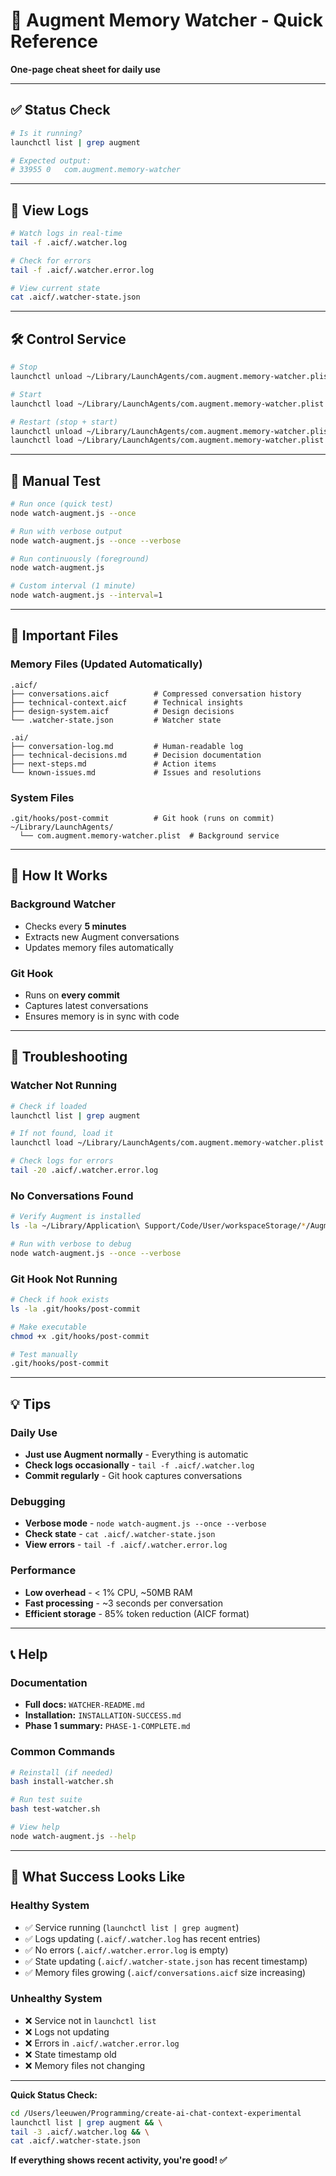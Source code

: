 # 🚀 Augment Memory Watcher - Quick Reference

**One-page cheat sheet for daily use**

---

## ✅ Status Check

```bash
# Is it running?
launchctl list | grep augment

# Expected output:
# 33955	0	com.augment.memory-watcher
```

---

## 📝 View Logs

```bash
# Watch logs in real-time
tail -f .aicf/.watcher.log

# Check for errors
tail -f .aicf/.watcher.error.log

# View current state
cat .aicf/.watcher-state.json
```

---

## 🛠️ Control Service

```bash
# Stop
launchctl unload ~/Library/LaunchAgents/com.augment.memory-watcher.plist

# Start
launchctl load ~/Library/LaunchAgents/com.augment.memory-watcher.plist

# Restart (stop + start)
launchctl unload ~/Library/LaunchAgents/com.augment.memory-watcher.plist && \
launchctl load ~/Library/LaunchAgents/com.augment.memory-watcher.plist
```

---

## 🧪 Manual Test

```bash
# Run once (quick test)
node watch-augment.js --once

# Run with verbose output
node watch-augment.js --once --verbose

# Run continuously (foreground)
node watch-augment.js

# Custom interval (1 minute)
node watch-augment.js --interval=1
```

---

## 📂 Important Files

### Memory Files (Updated Automatically)
```
.aicf/
├── conversations.aicf          # Compressed conversation history
├── technical-context.aicf      # Technical insights
├── design-system.aicf          # Design decisions
└── .watcher-state.json         # Watcher state

.ai/
├── conversation-log.md         # Human-readable log
├── technical-decisions.md      # Decision documentation
├── next-steps.md               # Action items
└── known-issues.md             # Issues and resolutions
```

### System Files
```
.git/hooks/post-commit          # Git hook (runs on commit)
~/Library/LaunchAgents/
  └── com.augment.memory-watcher.plist  # Background service
```

---

## 🔄 How It Works

### Background Watcher
- Checks every **5 minutes**
- Extracts new Augment conversations
- Updates memory files automatically

### Git Hook
- Runs on **every commit**
- Captures latest conversations
- Ensures memory is in sync with code

---

## 🚨 Troubleshooting

### Watcher Not Running
```bash
# Check if loaded
launchctl list | grep augment

# If not found, load it
launchctl load ~/Library/LaunchAgents/com.augment.memory-watcher.plist

# Check logs for errors
tail -20 .aicf/.watcher.error.log
```

### No Conversations Found
```bash
# Verify Augment is installed
ls -la ~/Library/Application\ Support/Code/User/workspaceStorage/*/Augment.vscode-augment/

# Run with verbose to debug
node watch-augment.js --once --verbose
```

### Git Hook Not Running
```bash
# Check if hook exists
ls -la .git/hooks/post-commit

# Make executable
chmod +x .git/hooks/post-commit

# Test manually
.git/hooks/post-commit
```

---

## 💡 Tips

### Daily Use
- **Just use Augment normally** - Everything is automatic
- **Check logs occasionally** - `tail -f .aicf/.watcher.log`
- **Commit regularly** - Git hook captures conversations

### Debugging
- **Verbose mode** - `node watch-augment.js --once --verbose`
- **Check state** - `cat .aicf/.watcher-state.json`
- **View errors** - `tail -f .aicf/.watcher.error.log`

### Performance
- **Low overhead** - < 1% CPU, ~50MB RAM
- **Fast processing** - ~3 seconds per conversation
- **Efficient storage** - 85% token reduction (AICF format)

---

## 📞 Help

### Documentation
- **Full docs:** `WATCHER-README.md`
- **Installation:** `INSTALLATION-SUCCESS.md`
- **Phase 1 summary:** `PHASE-1-COMPLETE.md`

### Common Commands
```bash
# Reinstall (if needed)
bash install-watcher.sh

# Run test suite
bash test-watcher.sh

# View help
node watch-augment.js --help
```

---

## 🎯 What Success Looks Like

### Healthy System
- ✅ Service running (`launchctl list | grep augment`)
- ✅ Logs updating (`.aicf/.watcher.log` has recent entries)
- ✅ No errors (`.aicf/.watcher.error.log` is empty)
- ✅ State updating (`.aicf/.watcher-state.json` has recent timestamp)
- ✅ Memory files growing (`.aicf/conversations.aicf` size increasing)

### Unhealthy System
- ❌ Service not in `launchctl list`
- ❌ Logs not updating
- ❌ Errors in `.aicf/.watcher.error.log`
- ❌ State timestamp old
- ❌ Memory files not changing

---

**Quick Status Check:**
```bash
cd /Users/leeuwen/Programming/create-ai-chat-context-experimental
launchctl list | grep augment && \
tail -3 .aicf/.watcher.log && \
cat .aicf/.watcher-state.json
```

**If everything shows recent activity, you're good! ✅**

